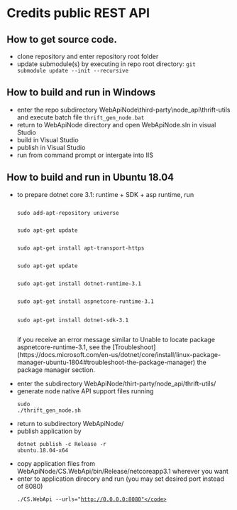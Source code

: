 # Credits public REST API

## How to get source code.
- clone repository and enter repository root folder
- update submodule(s) by executing in repo root directory: <code>git submodule update --init --recursive</code>
## How to build and run in Windows
- enter the repo subdirectory WebApiNode\third-party\node_api\thrift-utils and execute batch file <code>thrift_gen_node.bat</code>
- return to WebApiNode directory and open WebApiNode.sln in visual Studio
- build in Visual Studio
- publish in Visual Studio
- run from command prompt or intergate into IIS
## How to build and run in Ubuntu 18.04
- to prepare dotnet core 3.1: runtime + SDK + asp runtime, run
	<code>
	<p/>sudo add-apt-repository universe
	<p/>sudo apt-get update
	<p/>sudo apt-get install apt-transport-https
	<p/>sudo apt-get update
	<p/>sudo apt-get install dotnet-runtime-3.1
	<p/>sudo apt-get install aspnetcore-runtime-3.1
	<p/>sudo apt-get install dotnet-sdk-3.1
	</code>
	<p/>if you receive an error message similar to Unable to locate package aspnetcore-runtime-3.1, see the [Troubleshoot](https://docs.microsoft.com/en-us/dotnet/core/install/linux-package-manager-ubuntu-1804#troubleshoot-the-package-manager) the package manager section.
- enter the subdirectory WebApiNode/thirt-party/node_api/thrift-utils/
- generate node native API support files running <p/><code>sudo ./thrift_gen_node.sh</code>
- return to subdirectory WebApiNode/
- publish application by <p/><code>dotnet publish -c Release -r ubuntu.18.04-x64</code>
- copy application files from WebApiNode/CS.WebApi/bin/Release/netcoreapp3.1 wherever you want
- enter to application direcory and run (you may set desired port instead of 8080) <p/><code>./CS.WebApi --urls="http://0.0.0.0:8080"</code>